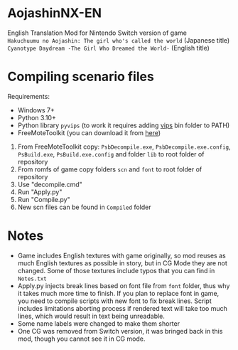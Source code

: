 # AojashinNX-EN
English Translation Mod for Nintendo Switch version of game<br>`Hakuchuumu no Aojashin: The girl who's called the world` (Japanese title)<br>`Cyanotype Daydream -The Girl Who Dreamed the World-` (English title)

# Compiling scenario files
Requirements:
- Windows 7+
- Python 3.10+
- Python library `pyvips` (to work it requires adding [vips](https://github.com/libvips/libvips/releases) bin folder to PATH)
- FreeMoteToolkit (you can download it from [here](https://github.com/UlyssesWu/FreeMote/releases/tag/v3.4.0))

1. From FreeMoteToolkit copy: `PsbDecompile.exe`, `PsbDecompile.exe.config`, `PsBuild.exe`, `PsBuild.exe.config` and folder `lib` to root folder of repository
2. From romfs of game copy folders `scn` and `font` to root folder of repository
3. Use "decompile.cmd"
4. Run "Apply.py"
5. Run "Compile.py"
6. New scn files can be found in `Compiled` folder

# Notes
- Game includes English textures with game originally, so mod reuses as much English textures as possible in story, but in CG Mode they are not changed. Some of those textures include typos that you can find in `Notes.txt`
- Apply.py injects break lines based on font file from `font` folder, thus why it takes much more time to finish. If you plan to replace font in game, you need to compile scripts with new font to fix break lines. Script includes limitations aborting process if rendered text will take too much lines, which would result in text being unreadable.
- Some name labels were changed to make them shorter
- One CG was removed from Switch version, it was bringed back in this mod, though you cannot see it in CG mode. 
